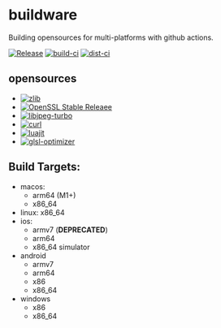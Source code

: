# buildware
Building opensources for multi-platforms with github actions.
  
[![Release](https://img.shields.io/github/v/release/axis-project/buildware?include_prereleases&label=release)](../../releases/latest)
[![build-ci](https://github.com/axis-project/buildware/actions/workflows/build-ci.yml/badge.svg)](https://github.com/axis-project/buildware/actions/workflows/build-ci.yml)
[![dist-ci](https://github.com/axis-project/buildware/actions/workflows/dist-ci.yml/badge.svg)](https://github.com/axis-project/buildware/actions/workflows/dist-ci.yml)

## opensources
- [![zlib](https://img.shields.io/badge/zlib-1.2.12-green.svg)](https://github.com/madler/zlib)
- [![OpenSSL Stable Releaee](https://img.shields.io/badge/openssl-3.0.5-green.svg)](https://github.com/openssl/openssl/releases)
- [![libjpeg-turbo](https://img.shields.io/badge/libjpegturbo-2.1.3-green.svg)](https://github.com/libjpeg-turbo/libjpeg-turbo/releases)
- [![curl](https://img.shields.io/badge/curl-7.84.0-green.svg)](https://github.com/curl/curl/releases)
- [![luajit](https://img.shields.io/badge/luajit-2.1%2d%2d50936d7-green.svg)](https://github.com/LuaJIT/LuaJIT/commit/50936d7)
- [![glsl-optimizer](https://img.shields.io/badge/glsl-optimizer-cdfc9ef-green.svg)](https://github.com/cocos2d/glsl-optimizer/commit/cdfc9ef)



## Build Targets:
- macos: 
  - arm64 (M1+)
  - x86_64
- linux: x86_64
- ios:
  - armv7 (**DEPRECATED**)
  - arm64
  - x86_64 simulator
- android
  - armv7
  - arm64
  - x86
  - x86_64
- windows
  - x86
  - x86_64
